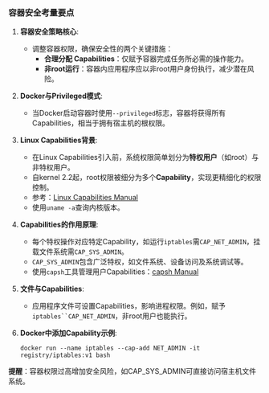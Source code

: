 ### 容器安全考量要点

1. **容器安全策略核心**:
   - 调整容器权限，确保安全性的两个关键措施：
     - **合理分配 Capabilities**：仅赋予容器完成任务所必需的操作能力。
     - **非root运行**：容器内应用程序应以非root用户身份执行，减少潜在风险。

2. **Docker与Privileged模式**:
   - 当Docker启动容器时使用`--privileged`标志，容器将获得所有Capabilities，相当于拥有宿主机的根权限。

3. **Linux Capabilities背景**:
   - 在Linux Capabilities引入前，系统权限简单划分为**特权用户**（如root）与非特权用户。
   - 自kernel 2.2起，root权限被细分为多个**Capability**，实现更精细化的权限控制。
   - 参考：[Linux Capabilities Manual](https://man7.org/linux/man-pages/man7/capabilities.7.html)
   - 使用`uname -a`查询内核版本。

4. **Capabilities的作用原理**:
   - 每个特权操作对应特定Capability，如运行`iptables`需`CAP_NET_ADMIN`，挂载文件系统需`CAP_SYS_ADMIN`。
   - `CAP_SYS_ADMIN`包含广泛特权，如文件系统、设备访问及系统调试等。
   - 使用`capsh`工具管理用户Capabilities：[capsh Manual](https://man7.org/linux/man-pages/man1/capsh.1.html)

5. **文件与Capabilities**:
   - 应用程序文件可设置Capabilities，影响进程权限。例如，赋予`iptables``CAP_NET_ADMIN`，非root用户也能执行。

6. **Docker中添加Capability示例**:
   ```shell
   docker run --name iptables --cap-add NET_ADMIN -it registry/iptables:v1 bash
   ```
**提醒**：容器权限过高增加安全风险，如CAP_SYS_ADMIN可直接访问宿主机文件系统。